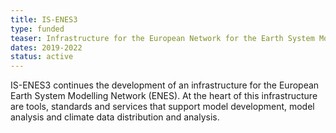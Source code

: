 ```yaml
---
title: IS-ENES3
type: funded
teaser: Infrastructure for the European Network for the Earth System Modelling – Phase 3
dates: 2019-2022
status: active
---
```

IS-ENES3 continues the development of an infrastructure for the European Earth System Modelling Network (ENES). At the heart of this infrastructure are tools, standards and services that support model development, model analysis and climate data distribution and analysis. 

